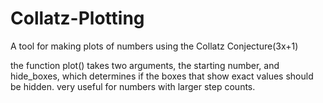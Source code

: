 # Collatz-Plotting
A tool for making plots of numbers using the Collatz Conjecture(3x+1)

the function plot() takes two arguments, the starting number, and hide_boxes, which determines if the boxes that show exact values should be hidden. very useful for numbers with larger step counts.
